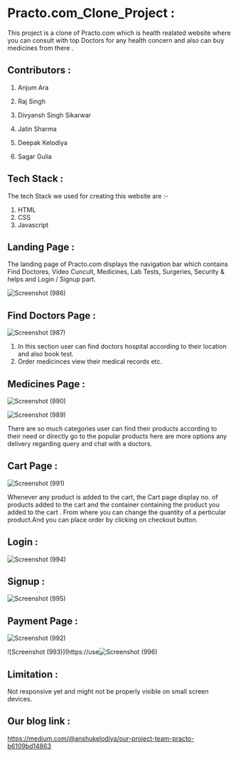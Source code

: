 
# Practo.com_Clone_Project :

This project is a clone of Practo.com which is health realated website where you can consult with top Doctors for any health concern and also can buy medicines from there .



## Contributors :
1. Anjum Ara 

2. Raj Singh

3. Divyansh Singh Sikarwar

4. Jatin Sharma

5. Deepak Kelodiya

6. Sagar Gulia



## Tech Stack :
The tech Stack we used for creating this website are :-

1. HTML 
2. CSS
3. Javascript



## Landing Page :
The landing page of Practo.com displays the navigation bar which contains Find Doctores, Video Cuncult, Medicines, Lab Tests, Surgeries, Security & helps and Login / Signup part.

![Screenshot (986)](https://user-images.githubusercontent.com/96018330/146671692-ef54a404-e400-48fc-8163-e130da0c44d2.png)


## Find Doctors Page :

![Screenshot (987)](https://user-images.githubusercontent.com/96018330/146671901-8e33f97b-25d6-4950-9a0f-ea86963aaf12.png)


1. In this section user can find doctors hospital according to their location and also book test.
2. Order medicinces view their medical records etc.
## Medicines Page :

![Screenshot (990)](https://user-images.githubusercontent.com/96018330/146671911-9ceb6e5d-eca8-4422-971b-92b8dca79288.png)

![Screenshot (989)](https://user-images.githubusercontent.com/96018330/146671918-94c6142e-5be9-46e9-9ab5-c4e43e275283.png)

There are so much categories user can find their products according to their need or directly go to the popular products here are more options any delivery regarding query and chat with a doctors.

## Cart Page :

![Screenshot (991)](https://user-images.githubusercontent.com/96018330/146671924-089f5e51-cc85-4513-b9a9-9dfd4d5cf3c5.png)

Whenever any product is added to the cart, the Cart page display no. of products added to the cart and the container containing the product you added to the cart . From where you can change the quantity of a perticular product.And you can place order by clicking on checkout button.

## Login : 
![Screenshot (994)](https://user-images.githubusercontent.com/96018330/146672036-fc855f51-67a7-44e0-a987-2062c30c7e98.png)

## Signup :
![Screenshot (995)](https://user-images.githubusercontent.com/96018330/146672040-45e8f777-0b67-4847-b2d8-915244a1bbde.png)

## Payment Page :
![Screenshot (992)](https://user-images.githubusercontent.com/96018330/146672020-3c743f35-489a-42ce-b823-09db6ad5fdb5.png)

![Screenshot (993)](https://use![Screenshot (996)](https://user-images.githubusercontent.com/96018330/146672178-e52a0105-ad06-48bf-96ea-8cd84c7816a0.png)

## Limitation :
Not responsive yet and might not be properly visible on small screen devices.

## Our blog link :
https://medium.com/@anshukelodiya/our-project-team-practo-b6109bd14863
